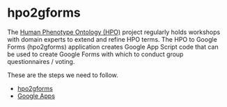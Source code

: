 # hpo2gforms

The [Human Phenotype Ontology (HPO)](https://hpo.jax.org/) project 
regularly holds workshops with domain experts to extend and refine HPO terms. 
The HPO to Google Forms (hpo2gforms) application creates Google App Script code
that can be used to create Google Forms with which to conduct group 
questionnaires / voting.

These are the steps we need to follow.

- [hpo2gforms](hpo2gforms.md)
- [Google Apps](gapps.md)